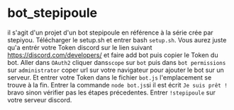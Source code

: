 # bot_stepipoule
il s'agit d'un projet d'un bot stepipoule en référence à la série crée par stepiyou.
Télécharger le setup.sh et entrer bash `setup.sh`.
Vous aurez juste qu'a entrér votre Token discord sur le lien suivant https://discord.com/developers/ et faire add bot puis copier le Token du bot.
Aller dans `OAuth2` cliquer dans`scope` sur `bot` puis dans `bot permissions` sur `administrator` coper url sur votre navigateur pour ajouter le bot sur un serveur.
Et entrer votre Token dans le fichier `bot.js` l'emplacement se trouve à la fin.
Entrer la commande `node bot.js`si il est écrit `Je suis prêt !` bravo sinon vérifier pas les étapes précedentes.
Entrer `!stepipoule` sur votre serveur discord.
